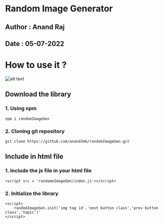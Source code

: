 # Random Image Generator

## Author : Anand Raj

## Date   : 05-07-2022

# How to use it ?

![alt text](https://github.com/anand346/randomImageGen/blob/master/demo/demo.png?raw=true)

## Download the library

### 1. Using npm
    npm i randomImageGen

### 2. Cloning git repository
    git clone https://github.com/anand346/randomImageGen.git


## Include in html file

### 1. Include the js file in your html file
    <script src = 'randomeImageGen/index.js'></script>

### 2. Initialize the library
    <script>
        randomImageGen.init('img tag id','next button class','prev button class','topic')'
    </script>